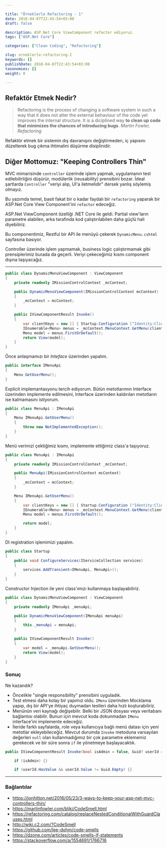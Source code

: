 ```yaml
---

title: "Örneklerle Refactoring - 1"
date: 2018-04-07T22:43:54+03:00
draft: false

description: ASP.Net Core ViewComponent refactor ediyoruz.
tags: ["ASP.Net Core"]

categories: ["Clean Coding", "Refactoring"]

slug: orneklerle-refactoring-I
keywords: []
publishDate: 2018-04-07T22:43:54+03:00
taxonomies: []
weight: 0

---
```



## Refaktör Etmek Nedir?

> Refactoring is the process of changing a software system in such a way that 
> it does not alter the external behaviour of the code yet improves the internal
> structure. It is a diciplined way **to clean up code that minimizes the
> chances of introducing bugs**. 
> <cite>Martin Fowler, Refactoring </cite>

Refaktör etmek bir sistemin dış davranışını değiştirmeden, iç yapısını düzelterek
bug çıkma ihtimalini düşürme disiplinidir. 



## Diğer Mottomuz: "Keeping Controllers Thin"

MVC mimarisinde `controller` üzerinde işlem yapmak, uygulamanın test edilebilirliğini
düşürür, modülerlik (reusability) prensibini bozar. İdeal şartlarda `Controller`
"veriyi alıp, UI'a iletmelidir" dersek yanlış söylemiş olmayız.



Bu yazımda temel, basit fakat bir o kadar faydalı bir `refactoring` yaparak bir
ASP.Net Core View Component'ini `refactor` edeceğiz.



ASP.Net ViewComponent özelliği .NET Core ile geldi. Partial view'ların
parametre alabilen, arka tarafında kod çalıştırılabilen daha güçlü hali diyebiliriz.

Bu componentimiz, Restful bir API ile menüyü çekerek `DynamicMenu.cshtml` sayfasına basıyor.


Controller üzerinde işlem yapmamak, business logic çalıştırmamak gibi prensiplerimiz
burada da geçerli. Veriyi çekeceğimiz kısmı component dışına taşıyacağız.

---


```csharp
public class DynamicMenuViewComponent : ViewComponent
{
    private readonly IMissionControlContext _mcContext;

    public DynamicMenuViewComponent(IMissionControlContext mcContext)
    {
        _mcContext = mcContext;
    }

    public IViewComponentResult Invoke()
    {
        var clientKeys = new [] { Startup.Configuration ["Identity:ClientKey"] };
        IEnumerable<Menu> menus = _mcContext.MenuContext.GetMenu(clientKeys);
        Menu model = menus.FirstOrDefault();
        return View(model);
    }
}
```


Önce anlaşmamızı bir _Inteface_ üzerinden yapalım.


```csharp
public interface IMenuApi
{
    Menu GetUserMenu();
}
```

Explicit implemantasyonu tercih ediyorum. Bütün metotlarımın Interface üzerinden 
implemente edilmesini, Interface üzerinden kaldırılan metotların ise kalmamasını istiyorum.


```csharp
public class MenuApi : IMenuApi
{
    Menu IMenuApi.GetUserMenu()
    {
        throw new NotImplementedException();
    }
}
```

Menü verimizi çektiğimiz kısmı, implemente ettiğimiz class'a taşıyoruz.


```csharp
public class MenuApi : IMenuApi
{
    private readonly IMissionControlContext _mcContext;

    public MenuApi(IMissionControlContext mcContext)
    {
        _mcContext = mcContext;
    }

    Menu IMenuApi.GetUserMenu()
    {
        var clientKeys = new [] { Startup.Configuration ["Identity:ClientKey"] };
        IEnumerable<Menu> menus = _mcContext.MenuContext.GetMenu(clientKeys);
        Menu model = menus.FirstOrDefault();

        return model;
    }
}
```    


DI registration işlemimizi yapalım.


```csharp
public class Startup
{        
    public void ConfigureServices(IServiceCollection services)
    {
        services.AddTransient<IMenuApi, MenuApi>();
    }
}
```


Constructor Injection ile yeni class'ımızı kullanmaya başlayabiliriz.

```csharp
public class DynamicMenuViewComponent : ViewComponent
{
    private readonly IMenuApi _menuApi;

    public DynamicMenuViewComponent(IMenuApi menuApi)
    {
        this._menuApi = menuApi;
    }

    public IViewComponentResult Invoke()
    {
        var model = _menuApi.GetUserMenu();
        return View(model);
    }
}
```


### Sonuç

Ne kazandık?
- Öncelikle "single responsibility" prensibini uyguladık.
- Test etmesi daha kolay bir yapımız oldu. `IMenu` üzerinden Mocklama yapıp, dış
bir API'ye ihtiyaç duymadan testleri daha hızlı koşturabiliriz.
- Menünün veri kaynağı değişebilir. Belki bir JSON dosyası veya veritabanı
bağlantısı olabilir. Bunun için mevcut koda dokunmadan `IMenu` interface'ini
implemente edeceğiz.
- İleride farklı sayfalarda, role veya kullanıcıya bağlı menü datası için yeni
metotlar ekleyebileceğiz. Mevcut durumda `Invoke` metoduna varsayılan değerleri
`null` olan kullanmadığımız bir çok parametre eklememiz gerekecek ve bir süre sonra
`if` ile yönetmeye başlayacaktık.

```csharp
public IViewComponentResult Invoke(bool isAdmin = false, Guid? userId = null)

    if (isAdmin) {}

    if (userId.HasValue && userId.Value != Guid.Empty) {}

```

---

### Bağlantılar

* https://jonhilton.net/2016/05/23/3-ways-to-keep-your-asp-net-mvc-controllers-thin/
* https://martinfowler.com/bliki/CodeSmell.html
* https://refactoring.com/catalog/replaceNestedConditionalWithGuardClauses.html
* http://wiki.c2.com/?CodeSmell
* https://github.com/lee-dohm/code-smells
* https://dzone.com/articles/code-smells-if-statements
* https://stackoverflow.com/a/1554691/1766716

